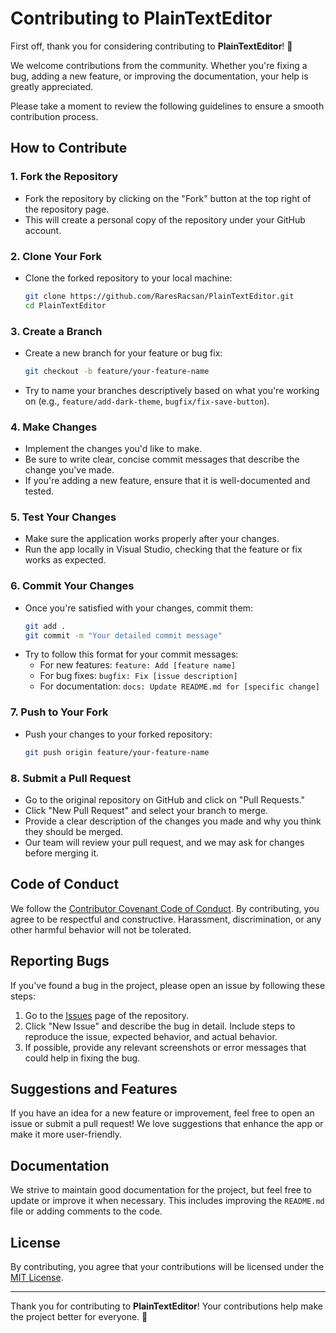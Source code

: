 # Contributing to PlainTextEditor

First off, thank you for considering contributing to **PlainTextEditor**! 🎉

We welcome contributions from the community. Whether you're fixing a bug, adding a new feature, or improving the documentation, your help is greatly appreciated.

Please take a moment to review the following guidelines to ensure a smooth contribution process.

## How to Contribute

### 1. **Fork the Repository**
   - Fork the repository by clicking on the "Fork" button at the top right of the repository page.
   - This will create a personal copy of the repository under your GitHub account.

### 2. **Clone Your Fork**
   - Clone the forked repository to your local machine:
     ```bash
     git clone https://github.com/RaresRacsan/PlainTextEditor.git
     cd PlainTextEditor
     ```

### 3. **Create a Branch**
   - Create a new branch for your feature or bug fix:
     ```bash
     git checkout -b feature/your-feature-name
     ```
   - Try to name your branches descriptively based on what you're working on (e.g., `feature/add-dark-theme`, `bugfix/fix-save-button`).

### 4. **Make Changes**
   - Implement the changes you'd like to make.
   - Be sure to write clear, concise commit messages that describe the change you've made.
   - If you're adding a new feature, ensure that it is well-documented and tested.

### 5. **Test Your Changes**
   - Make sure the application works properly after your changes.
   - Run the app locally in Visual Studio, checking that the feature or fix works as expected.

### 6. **Commit Your Changes**
   - Once you're satisfied with your changes, commit them:
     ```bash
     git add .
     git commit -m "Your detailed commit message"
     ```
   - Try to follow this format for your commit messages:
     - For new features: `feature: Add [feature name]`
     - For bug fixes: `bugfix: Fix [issue description]`
     - For documentation: `docs: Update README.md for [specific change]`

### 7. **Push to Your Fork**
   - Push your changes to your forked repository:
     ```bash
     git push origin feature/your-feature-name
     ```

### 8. **Submit a Pull Request**
   - Go to the original repository on GitHub and click on "Pull Requests."
   - Click "New Pull Request" and select your branch to merge.
   - Provide a clear description of the changes you made and why you think they should be merged.
   - Our team will review your pull request, and we may ask for changes before merging it.

## Code of Conduct

We follow the [Contributor Covenant Code of Conduct](https://www.contributor-covenant.org/). By contributing, you agree to be respectful and constructive. Harassment, discrimination, or any other harmful behavior will not be tolerated.

## Reporting Bugs

If you've found a bug in the project, please open an issue by following these steps:

1. Go to the [Issues](https://github.com/RaresRacsan/PlainTextEditor/issues) page of the repository.
2. Click "New Issue" and describe the bug in detail. Include steps to reproduce the issue, expected behavior, and actual behavior.
3. If possible, provide any relevant screenshots or error messages that could help in fixing the bug.

## Suggestions and Features

If you have an idea for a new feature or improvement, feel free to open an issue or submit a pull request! We love suggestions that enhance the app or make it more user-friendly.

## Documentation

We strive to maintain good documentation for the project, but feel free to update or improve it when necessary. This includes improving the `README.md` file or adding comments to the code.

## License

By contributing, you agree that your contributions will be licensed under the [MIT License](LICENSE).

---

Thank you for contributing to **PlainTextEditor**! Your contributions help make the project better for everyone. 🚀
